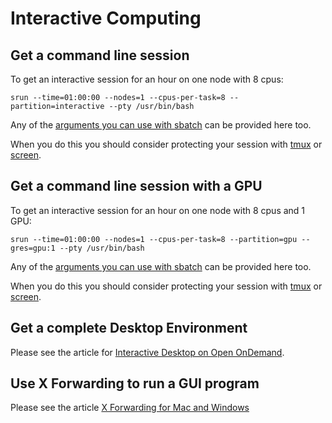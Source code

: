# Interactive Computing

## Get a command line session

To get an interactive session for an hour on one node with 8 cpus:

```
srun --time=01:00:00 --nodes=1 --cpus-per-task=8 --partition=interactive --pty /usr/bin/bash
```

Any of the [arguments you can use with sbatch](../slurm_basics.md) can be provided here too.

When you do this you should consider protecting your session with [tmux](tmux.md) or [screen](screen.md).

## Get a command line session with a GPU

To get an interactive session for an hour on one node with 8 cpus and 1 GPU:

```
srun --time=01:00:00 --nodes=1 --cpus-per-task=8 --partition=gpu --gres=gpu:1 --pty /usr/bin/bash
```

Any of the [arguments you can use with sbatch](../slurm_basics.md) can be provided here too.

When you do this you should consider protecting your session with [tmux](tmux.md) or [screen](screen.md).

## Get a complete Desktop Environment

Please see the article for [Interactive Desktop on Open OnDemand](../ondemand/interactive_desktop.md).

## Use X Forwarding to run a GUI program

Please see the article [X Forwarding for Mac and Windows](x_forwarding.md)